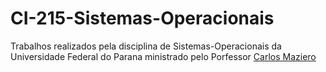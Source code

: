 # CI-215-Sistemas-Operacionais
Trabalhos realizados pela disciplina de Sistemas-Operacionais da Universidade Federal do Parana ministrado pelo Porfessor [Carlos Maziero](http://wiki.inf.ufpr.br/maziero/doku.php?id=so:start) 